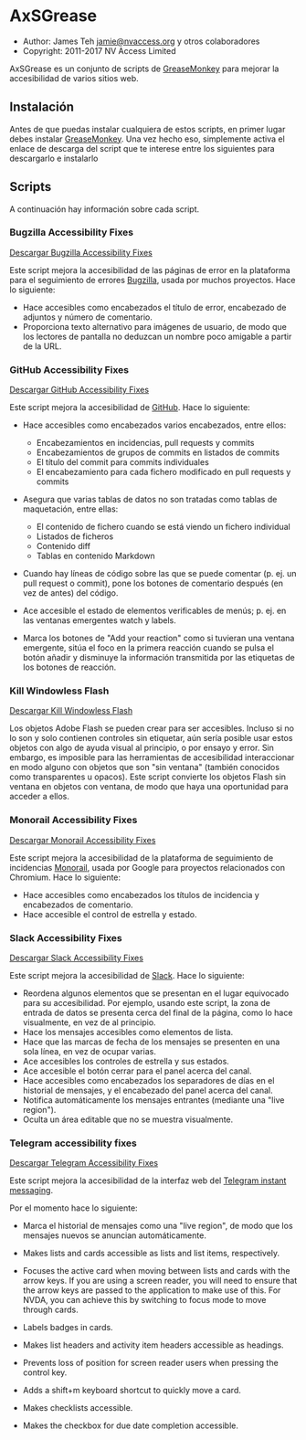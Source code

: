 # AxSGrease

-   Author: James Teh <jamie@nvaccess.org> y otros colaboradores
-   Copyright: 2011-2017 NV Access Limited

AxSGrease es un conjunto de scripts de
[GreaseMonkey](https://addons.mozilla.org/en-US/firefox/addon/greasemonkey/)
para mejorar la accesibilidad de varios sitios web.

## Instalación


Antes de que puedas instalar cualquiera de estos scripts, en primer
lugar debes instalar
[GreaseMonkey](https://addons.mozilla.org/en-US/firefox/addon/greasemonkey/).
Una vez hecho eso, simplemente activa el enlace de descarga del script
que te interese entre los siguientes para descargarlo e instalarlo

## Scripts


A continuación hay información sobre cada script.

### Bugzilla Accessibility Fixes

[Descargar Bugzilla Accessibility
Fixes](https://github.com/nvaccess/axSGrease/raw/master/BugzillaA11yFixes.user.js)

Este script mejora la accesibilidad de las páginas de error en la
plataforma para el seguimiento de errores
[Bugzilla](http://www.bugzilla.org/), usada por muchos proyectos. Hace
lo siguiente:

-   Hace accesibles como encabezados el título de error, encabezado de
    adjuntos y número de comentario.
-   Proporciona texto alternativo para imágenes de usuario, de modo que
    los lectores de pantalla no deduzcan un nombre poco amigable a
    partir de la URL.

### GitHub Accessibility Fixes

[Descargar GitHub Accessibility
Fixes](https://github.com/nvaccess/axSGrease/raw/master/GitHubA11yFixes.user.js)

Este script mejora la accesibilidad de [GitHub](https://github.com/).
Hace lo siguiente:

-   Hace accesibles como encabezados varios encabezados, entre ellos:

    -   Encabezamientos en incidencias, pull requests y commits
    -   Encabezamientos de grupos de commits en listados de commits
    -   El título del commit para commits individuales
    -   El encabezamiento para cada fichero modificado en pull requests
        y commits

-   Asegura que varias tablas de datos no son tratadas como tablas de
    maquetación, entre ellas:
    -   El contenido de fichero cuando se está viendo un fichero
        individual
    -   Listados de ficheros
    -   Contenido diff
    -   Tablas en contenido Markdown
-   Cuando hay líneas de código sobre las que se puede comentar (p. ej.
    un pull request o commit), pone los botones de comentario después
    (en vez de antes) del código.
-   Ace accesible el estado de elementos verificables de menús; p. ej.
    en las ventanas emergentes watch y labels.
-   Marca los botones de "Add your reaction" como si tuvieran una
    ventana emergente, sitúa el foco en la primera reacción cuando se
    pulsa el botón añadir y disminuye la información transmitida por las
    etiquetas de los botones de reacción.

### Kill Windowless Flash

[Descargar Kill Windowless
Flash](https://github.com/nvaccess/axSGrease/raw/master/KillWindowlessFlash.js)

Los objetos Adobe Flash se pueden crear para ser accesibles. Incluso si
no lo son y solo contienen controles sin etiquetar, aún sería posible
usar estos objetos con algo de ayuda visual al principio, o por ensayo y
error. Sin embargo, es imposible para las herramientas de accesibilidad
interaccionar en modo alguno con objetos que son "sin ventana" (también
conocidos como transparentes u opacos). Este script convierte los
objetos Flash sin ventana en objetos con ventana, de modo que haya una
oportunidad para acceder a ellos.

### Monorail Accessibility Fixes

[Descargar Monorail Accessibility
Fixes](https://github.com/nvaccess/axSGrease/raw/master/MonorailA11yFixes.user.js)

Este script mejora la accesibilidad de la plataforma de seguimiento de
incidencias [Monorail](https://bugs.chromium.org/), usada por Google
para proyectos relacionados con Chromium. Hace lo siguiente:

-   Hace accesibles como encabezados los títulos de incidencia y
    encabezados de comentario.
-   Hace accesible el control de estrella y estado.

### Slack Accessibility Fixes

[Descargar Slack Accessibility
Fixes](https://github.com/nvaccess/axSGrease/raw/master/SlackA11yFixes.user.js)

Este script mejora la accesibilidad de [Slack](https://www.slack.com/).
Hace lo siguiente:

-   Reordena algunos elementos que se presentan en el lugar equivocado
    para su accesibilidad. Por ejemplo, usando este script, la zona de
    entrada de datos se presenta cerca del final de la página, como lo
    hace visualmente, en vez de al principio.
-   Hace los mensajes accesibles como elementos de lista.
-   Hace que las marcas de fecha de los mensajes se presenten en una
    sola línea, en vez de ocupar varias.
-   Ace accesibles los controles de estrella y sus estados.
-   Ace accesible el botón cerrar para el panel acerca del canal.
-   Hace accesibles como encabezados los separadores de días en el
    historial de mensajes, y el encabezado del panel acerca del canal.
-   Notifica automáticamente los mensajes entrantes (mediante una "live
    region").
-   Oculta un área editable que no se muestra visualmente.

### Telegram accessibility fixes

[Descargar Telegram Accessibility
Fixes](https://github.com/nvaccess/axSGrease/raw/master/TelegramA11yFixes.user.js)

Este script mejora la accesibilidad de la interfaz web del [Telegram
instant messaging](https://web.telegram.org/).

Por el momento hace lo siguiente:

-   Marca el historial de mensajes como una "live region", de modo que
    los mensajes nuevos se anuncian automáticamente.


- Makes lists and cards accessible as lists and list items, respectively.
- Focuses the active card when moving between lists and cards with the arrow keys.
 If you are using a screen reader, you will need to ensure that the arrow keys are passed to the application to make use of this.
 For NVDA, you can achieve this by switching to focus mode to move through cards.
- Labels badges in cards.
- Makes list headers and activity item headers accessible as headings.
- Prevents loss of position for screen reader users when pressing the control key.
- Adds a shift+m keyboard shortcut to quickly move a card.
- Makes checklists accessible.
- Makes the checkbox for due date completion accessible.

